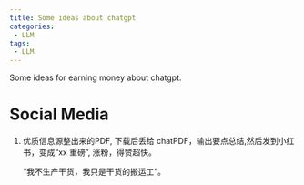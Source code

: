 ```yaml
---
title: Some ideas about chatgpt
categories:
 - LLM
tags:
 - LLM
---
```

Some ideas for earning money about chatgpt.

# Social Media
1. 优质信息源整出来的PDF, 下载后丢给 chatPDF，输出要点总结,然后发到小红书，变成“xx 重磅”, 涨粉，得赞超快。

    “我不生产干货，我只是干货的搬运工”。
